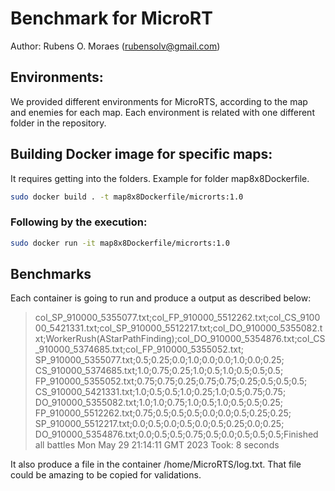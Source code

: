 # Benchmark for MicroRT 

Author: Rubens O. Moraes (rubensolv@gmail.com)

## Environments:
We provided different environments for MicroRTS, according to the map and enemies for each map. Each environment is related with one different folder in the repository.

## Building Docker image for specific maps:
It requires getting into the folders. Example for folder map8x8Dockerfile. 
```bash
sudo docker build . -t map8x8Dockerfile/microrts:1.0
```
### Following by the execution:
```bash
sudo docker run -it map8x8Dockerfile/microrts:1.0
```
## Benchmarks
Each container is going to run and produce a output as described below:

> col_SP_910000_5355077.txt;col_FP_910000_5512262.txt;col_CS_910000_5421331.txt;col_SP_910000_5512217.txt;col_DO_910000_5355082.txt;WorkerRush(AStarPathFinding);col_DO_910000_5354876.txt;col_CS_910000_5374685.txt;col_FP_910000_5355052.txt;
SP_910000_5355077.txt;0.5;0.25;0.0;1.0;0.0;0.0;1.0;0.0;0.25;
CS_910000_5374685.txt;1.0;0.75;0.25;1.0;0.5;1.0;0.5;0.5;0.5;
FP_910000_5355052.txt;0.75;0.75;0.25;0.75;0.75;0.25;0.5;0.5;0.5;
CS_910000_5421331.txt;1.0;0.5;0.5;1.0;0.25;1.0;0.5;0.75;0.75;
DO_910000_5355082.txt;1.0;1.0;0.75;1.0;0.5;1.0;0.5;0.5;0.25;
FP_910000_5512262.txt;0.75;0.5;0.5;0.5;0.0;0.0;0.5;0.25;0.25;
SP_910000_5512217.txt;0.0;0.5;0.0;0.5;0.0;0.5;0.25;0.0;0.25;
DO_910000_5354876.txt;0.0;0.5;0.5;0.75;0.5;0.0;0.5;0.5;0.5;Finished all battles Mon May 29 21:14:11 GMT 2023
Took: 8 seconds

It also produce a file in the container /home/MicroRTS/log.txt. That file could be amazing to be copied for validations.
